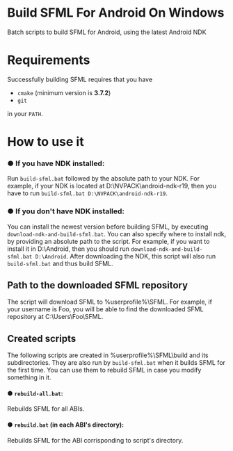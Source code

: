 ﻿# Build SFML For Android On Windows
Batch scripts to build SFML for Android, using the latest Android NDK

# Requirements

Successfully building SFML requires that you have 
* `cmake` (minimum version is **3.7.2**)
* `git`

in your `PATH`.

# How to use it

### ● If you have NDK installed:

Run `build-sfml.bat` followed by the absolute path to your NDK. For example, if your NDK is located at D:\NVPACK\android-ndk-r19, then you have to run `build-sfml.bat D:\NVPACK\android-ndk-r19`.
        
### ● If you don't have NDK installed:

You can install the newest version before building SFML, by executing `download-ndk-and-build-sfml.bat`. You can also specify where to install ndk, by providing an absolute path to the script. For example, if you want to install it in D:\Android, then you should run `download-ndk-and-build-sfml.bat D:\Android`. After downloading the NDK, this script will also run `build-sfml.bat` and thus build SFML.

## Path to the downloaded SFML repository

The script will download SFML to %userprofile%\SFML. For example, if your username is Foo, you will be able to find the downloaded SFML repository at C:\Users\Foo\SFML.

## Created scripts

The following scripts are created in %userprofile%\SFML\build and its subdirectories. They are also run by `build-sfml.bat` when it builds SFML for the first time. You can use them to rebuild SFML in case you modify something in it.

#### ● `rebuild-all.bat`: 
Rebuilds SFML for all ABIs.

#### ● `rebuild.bat` (in each ABI's directory): 
Rebuilds SFML for the ABI corrisponding to script's directory.


